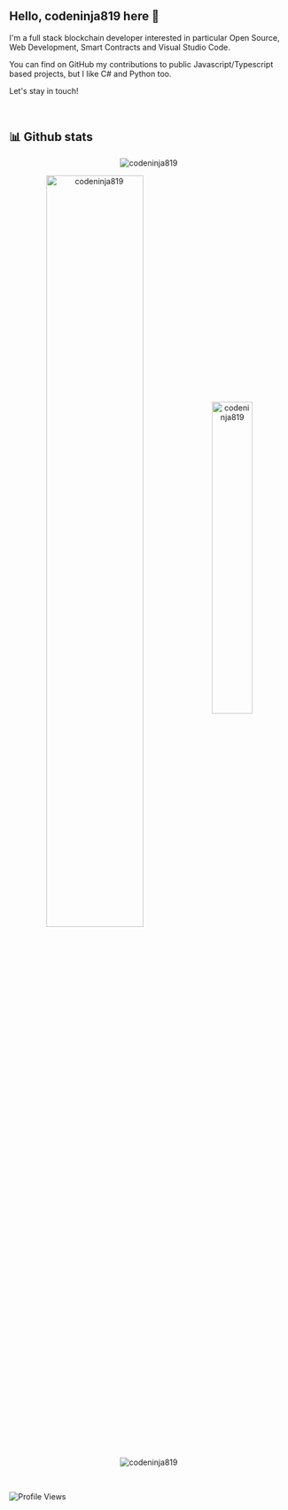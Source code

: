## Hello, codeninja819 here 👋

I'm a full stack blockchain developer interested in particular Open Source, Web Development, Smart Contracts and Visual Studio Code.

You can find on GitHub my contributions to public Javascript/Typescript based projects, but I like C# and Python too.

Let's stay in touch!

<br />

## 📊 Github stats

<p align="center">
<img src="https://github-profile-trophy.vercel.app/?username=codeninja819&theme=radical&no-bg=true&no-frame=true&column=6" alt="codeninja819" />
</p>
<p align="center">
<img align="center" src="https://github-readme-stats.vercel.app/api?username=codeninja819&theme=dark&show_icons=true&count_private=true&hide_border=true" width="59%" alt="codeninja819" />
<img align="center" src="https://github-readme-stats.vercel.app/api/top-langs/?username=codeninja819&layout=compact&langs_count=6&theme=dark&hide_border=true" width="38%" alt="codeninja819" />
</p>

<p align="center">
<img align="center" src="https://github-readme-streak-stats.herokuapp.com/?user=codeninja819&theme=dark&hide_border=true" alt="codeninja819" />
</p>

<!-- 
<p align="center">
<img src = "profile-3d-contrib/profile-night-rainbow.svg" alt="codeninja819" />
</p>
-->

<!-- ## ⚡ Recent GitHub Activity -->

<!-- https://github.com/jamesgeorge007/github-activity-readme -->

<!--START_SECTION:activity-->
<!--END_SECTION:activity-->
<br />

![Profile Views](https://komarev.com/ghpvc/?username=codeninja819)
